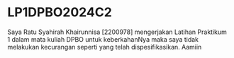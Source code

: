 # LP1DPBO2024C2


Saya Ratu Syahirah Khairunnisa [2200978] 
mengerjakan Latihan Praktikum 1
dalam mata kuliah DPBO
untuk keberkahanNya maka saya tidak melakukan kecurangan 
seperti yang telah dispesifikasikan. 
Aamiin

